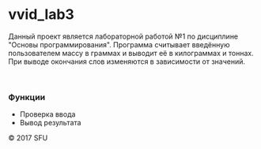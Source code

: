 # vvid_lab3
<p>Данный проект является лабораторной работой №1 по дисциплине "Основы программирования".
Программа считывает введённую пользователем массу в граммах и выводит её в килограммах и тоннах. 
При выводе окончания слов изменяются в зависимости от значений.</p>
<br>
<h3>Функции</h3>
<ul>
 <li>Проверка ввода</li>
 <li>Вывод результата</li>
</ul>
<p>© 2017 SFU</p>
